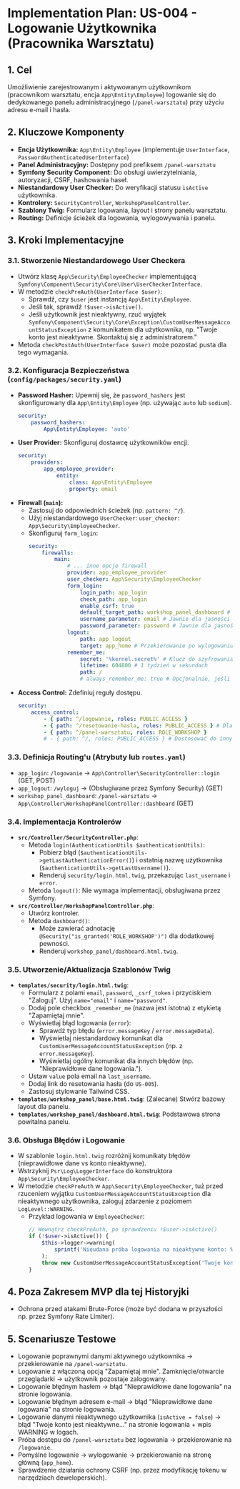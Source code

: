 # Implementation Plan: US-004 - Logowanie Użytkownika (Pracownika Warsztatu)

## 1. Cel

Umożliwienie zarejestrowanym i aktywowanym użytkownikom (pracownikom warsztatu, encja `App\Entity\Employee`) logowanie się do dedykowanego panelu administracyjnego (`/panel-warsztatu`) przy użyciu adresu e-mail i hasła.

## 2. Kluczowe Komponenty

*   **Encja Użytkownika:** `App\Entity\Employee` (implementuje `UserInterface`, `PasswordAuthenticatedUserInterface`)
*   **Panel Administracyjny:** Dostępny pod prefiksem `/panel-warsztatu`
*   **Symfony Security Component:** Do obsługi uwierzytelniania, autoryzacji, CSRF, hashowania haseł.
*   **Niestandardowy User Checker:** Do weryfikacji statusu `isActive` użytkownika.
*   **Kontrolery:** `SecurityController`, `WorkshopPanelController`.
*   **Szablony Twig:** Formularz logowania, layout i strony panelu warsztatu.
*   **Routing:** Definicje ścieżek dla logowania, wylogowywania i panelu.

## 3. Kroki Implementacyjne

### 3.1. Stworzenie Niestandardowego User Checkera

*   Utwórz klasę `App\Security\EmployeeChecker` implementującą `Symfony\Component\Security\Core\User\UserCheckerInterface`.
*   W metodzie `checkPreAuth(UserInterface $user)`:
    *   Sprawdź, czy `$user` jest instancją `App\Entity\Employee`.
    *   Jeśli tak, sprawdź `!$user->isActive()`.
    *   Jeśli użytkownik jest nieaktywny, rzuć wyjątek `Symfony\Component\Security\Core\Exception\CustomUserMessageAccountStatusException` z komunikatem dla użytkownika, np. "Twoje konto jest nieaktywne. Skontaktuj się z administratorem."
*   Metoda `checkPostAuth(UserInterface $user)` może pozostać pusta dla tego wymagania.

### 3.2. Konfiguracja Bezpieczeństwa (`config/packages/security.yaml`)

*   **Password Hasher:** Upewnij się, że `password_hashers` jest skonfigurowany dla `App\Entity\Employee` (np. używając `auto` lub `sodium`).
    ```yaml
    security:
        password_hashers:
            App\Entity\Employee: 'auto'
    ```
*   **User Provider:** Skonfiguruj dostawcę użytkowników encji.
    ```yaml
    security:
        providers:
            app_employee_provider:
                entity:
                    class: App\Entity\Employee
                    property: email
    ```
*   **Firewall (`main`):**
    *   Zastosuj do odpowiednich ścieżek (np. `pattern: ^/`).
    *   Użyj niestandardowego `UserChecker`: `user_checker: App\Security\EmployeeChecker`.
    *   Skonfiguruj `form_login`:
        ```yaml
        security:
            firewalls:
                main:
                    # ... inne opcje firewall
                    provider: app_employee_provider
                    user_checker: App\Security\EmployeeChecker
                    form_login:
                        login_path: app_login
                        check_path: app_login
                        enable_csrf: true
                        default_target_path: workshop_panel_dashboard # Zawsze przekierowuj tutaj
                        username_parameter: email # Jawnie dla jasności
                        password_parameter: password # Jawnie dla jasności
                    logout:
                        path: app_logout
                        target: app_home # Przekierowanie po wylogowaniu
                    remember_me:
                        secret: '%kernel.secret%' # Klucz do szyfrowania ciasteczka
                        lifetime: 604800 # 1 tydzień w sekundach
                        path: /
                        # always_remember_me: true # Opcjonalnie, jeśli checkbox ma być domyślnie zaznaczony
        ```
*   **Access Control:** Zdefiniuj reguły dostępu.
    ```yaml
    security:
        access_control:
            - { path: ^/logowanie, roles: PUBLIC_ACCESS }
            - { path: ^/resetowanie-hasla, roles: PUBLIC_ACCESS } # Dla US-005
            - { path: ^/panel-warsztatu, roles: ROLE_WORKSHOP }
            # - { path: ^/, roles: PUBLIC_ACCESS } # Dostosować do innych publicznych ścieżek
    ```

### 3.3. Definicja Routing'u (Atrybuty lub `routes.yaml`)

*   `app_login`: `/logowanie` -> `App\Controller\SecurityController::login` (GET, POST)
*   `app_logout`: `/wyloguj` -> (Obsługiwane przez Symfony Security) (GET)
*   `workshop_panel_dashboard`: `/panel-warsztatu` -> `App\Controller\WorkshopPanelController::dashboard` (GET)

### 3.4. Implementacja Kontrolerów

*   **`src/Controller/SecurityController.php`**:
    *   Metoda `login(AuthenticationUtils $authenticationUtils)`:
        *   Pobierz błąd (`$authenticationUtils->getLastAuthenticationError()`) i ostatnią nazwę użytkownika (`$authenticationUtils->getLastUsername()`).
        *   Renderuj `security/login.html.twig`, przekazując `last_username` i `error`.
    *   Metoda `logout()`: Nie wymaga implementacji, obsługiwana przez Symfony.
*   **`src/Controller/WorkshopPanelController.php`**:
    *   Utwórz kontroler.
    *   Metoda `dashboard()`:
        *   Może zawierać adnotację `@Security("is_granted('ROLE_WORKSHOP')")` dla dodatkowej pewności.
        *   Renderuj `workshop_panel/dashboard.html.twig`.

### 3.5. Utworzenie/Aktualizacja Szablonów Twig

*   **`templates/security/login.html.twig`**:
    *   Formularz z polami `email`, `password`, `_csrf_token` i przyciskiem "Zaloguj". Użyj `name="email"` i `name="password"`.
    *   Dodaj pole checkbox `_remember_me` (nazwa jest istotna) z etykietą "Zapamiętaj mnie".
    *   Wyświetlaj błąd logowania (`error`):
        *   Sprawdź typ błędu (`error.messageKey` / `error.messageData`).
        *   Wyświetlaj niestandardowy komunikat dla `CustomUserMessageAccountStatusException` (np. z `error.messageKey`).
        *   Wyświetlaj ogólny komunikat dla innych błędów (np. "Nieprawidłowe dane logowania.").
    *   Ustaw `value` pola email na `last_username`.
    *   Dodaj link do resetowania hasła (do `US-005`).
    *   Zastosuj stylowanie Tailwind CSS.
*   **`templates/workshop_panel/base.html.twig`**: (Zalecane) Stwórz bazowy layout dla panelu.
*   **`templates/workshop_panel/dashboard.html.twig`**: Podstawowa strona powitalna panelu.

### 3.6. Obsługa Błędów i Logowanie

*   W szablonie `login.html.twig` rozróżnij komunikaty błędów (nieprawidłowe dane vs konto nieaktywne).
*   Wstrzyknij `Psr\Log\LoggerInterface` do konstruktora `App\Security\EmployeeChecker`.
*   W metodzie `checkPreAuth` w `App\Security\EmployeeChecker`, tuż przed rzuceniem wyjątku `CustomUserMessageAccountStatusException` dla nieaktywnego użytkownika, zaloguj zdarzenie z poziomem `LogLevel::WARNING`.
    *   Przykład logowania w `EmployeeChecker`:
        ```php
        // Wewnątrz checkPreAuth, po sprawdzeniu !$user->isActive()
        if (!$user->isActive()) {
            $this->logger->warning(
                sprintf('Nieudana próba logowania na nieaktywne konto: %s', $user->getUserIdentifier())
            );
            throw new CustomUserMessageAccountStatusException('Twoje konto jest nieaktywne. Skontaktuj się z administratorem.');
        }
        ```

## 4. Poza Zakresem MVP dla tej Historyjki

*   Ochrona przed atakami Brute-Force (może być dodana w przyszłości np. przez Symfony Rate Limiter).

## 5. Scenariusze Testowe

*   Logowanie poprawnymi danymi aktywnego użytkownika -> przekierowanie na `/panel-warsztatu`.
*   Logowanie z włączoną opcją "Zapamiętaj mnie". Zamknięcie/otwarcie przeglądarki -> użytkownik pozostaje zalogowany.
*   Logowanie błędnym hasłem -> błąd "Nieprawidłowe dane logowania" na stronie logowania.
*   Logowanie błędnym adresem e-mail -> błąd "Nieprawidłowe dane logowania" na stronie logowania.
*   Logowanie danymi nieaktywnego użytkownika (`isActive = false`) -> błąd "Twoje konto jest nieaktywne..." na stronie logowania + wpis WARNING w logach.
*   Próba dostępu do `/panel-warsztatu` bez logowania -> przekierowanie na `/logowanie`.
*   Pomyślne logowanie -> wylogowanie -> przekierowanie na stronę główną (`app_home`).
*   Sprawdzenie działania ochrony CSRF (np. przez modyfikację tokenu w narzędziach deweloperskich).
